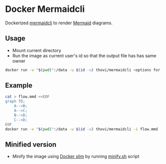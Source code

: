 
# Docker Mermaidcli

Dockerized [mermaidcli](https://github.com/mermaid-js/mermaid.cli) to render [Mermaid](https://mermaid-js.github.io/mermaid/#/) diagrams.

## Usage
- Mount current directory
- Run the image as current user's id so that the output file has has same owner
```bash
docker run -v "$(pwd)":/data -u $(id -u) thovi/mermaidcli <options for mmdc>
```

## Example
```bash
cat > flow.mmd <<EOF
graph TD;
    A-->B;
    A-->C;
    B-->D;
    C-->D;
EOF
docker run -v "$(pwd)":/data -u $(id -u) thovi/mermaidcli -i flow.mmd -o flow.png
```
## Minified version

- Minify the image using [Docker slim](https://github.com/docker-slim/docker-slim) by running [minify.sh](minify.sh) script
